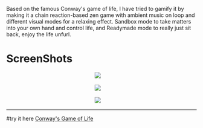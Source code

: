 Based on the famous Conway's game of life, I have tried to gamify it by making it a chain reaction-based zen game with ambient music on loop and different visual modes for a relaxing effect. Sandbox mode to take matters into your own hand and control life, and Readymade mode to really just sit back, enjoy the life unfurl.

# ScreenShots
<p align="center">
<img src="Conway-sGameofLife/ScreenShots/cONWAY.png"> &nbsp&nbsp&nbsp&nbsp
</p>
<p align="center">
<img src="Conway-sGameofLife/ScreenShots/Instructions2.jpg"> &nbsp&nbsp&nbsp&nbsp
</p>
<p align="center">
<img src="Conway-sGameofLife/ScreenShots/Credits.jpg"> &nbsp&nbsp&nbsp&nbsp
</p>
<hr>

#try it here [Conway's Game of Life](https://justrishimudaliyar.github.io/GravityAndDrop/GravityAndDropBuild/index.html)
